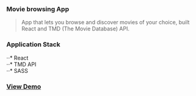 ### Movie browsing App

> App that lets you browse and discover movies of your choice, built React and TMD (The Movie Database) API.

### Application Stack

⋅⋅* React  
⋅⋅* TMD API  
⋅⋅* SASS  

### [View Demo](https://www.google.com)
